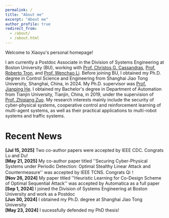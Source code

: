 ```yaml
---
permalink: /
title: "About me"
excerpt: "About me"
author_profile: true
redirect_from: 
  - /about/
  - /about.html
---
```


Welcome to Xiaoyu's personal homepage!

I am currently a Postdoc Associate in the Division of Systems Engineering at Boston University (BU), working with [Prof. Christos G. Cassandras](https://christosgcassandras.org/), [Prof. Roberto Tron](https://www.bu.edu/eng/profile/roberto-tron/), and [Prof. Wenchao Li](https://www.bu.edu/eng/profile/wenchao-li-ph-d/). Before joining BU, I obtained my Ph.D. degree in Control Science and Engineering from Shanghai Jiao Tong University, Shanghai, China, in 2024. My Ph.D. supervisor was [Prof. Jianping He](https://iwin-fins.com/). I obtained my Bachelor's degree in Department of Automation from Tianjin University, Tianjin, China, in 2019, under the supervision of [Prof. Zhiqiang Zuo](https://seea.tju.edu.cn/info/1013/1586.htm). My research interests mainly include the security of cyber-physical systems, cooperative control and reinforcement learning of multi-agent systems, as well as their practical applications to multi-robot systems and traffic systems.

Recent News
======
**[Jul 15, 2025]** Two co-author papers were accepted by IEEE CDC. Congrats Lu and Du! <br>
**[May 21, 2025]** My co-author paper titled ''Securing Cyber-Physical Systems under Periodic Detection: Optimal Stealthy Linear Attack and Countermeasure'' was accepted by IEEE TCNS. Congrats Qi！<br>
**[Nov 26, 2024]** My paper titled ''Heuristic Learning for Co-Design Scheme of Optimal Sequential Attack'' was accepted by Automatica as a full paper<br>
**[Sep 1, 2024]** I joined the Division of Systems Engineering at Boston University and work as a Postdoc <br>
**[Jun 30, 2024]** I obtained my Ph.D. degree at Shanghai Jiao Tong University<br>
**[May 23, 2024]** I sucessfully defended my PhD thesis!


